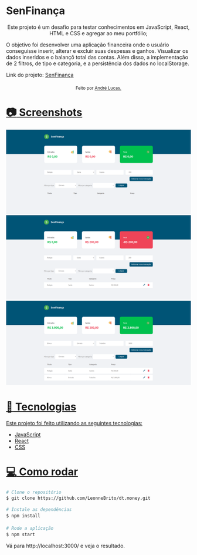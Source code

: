 # SenFinança

<p align="center">
  Este projeto é um desafio para testar conhecimentos em JavaScript, React, HTML e CSS e agregar ao meu portfólio;

  O objetivo foi desenvolver uma aplicação financeira onde o usuário conseguisse inserir, alterar e excluir suas despesas e ganhos. Visualizar os dados inseridos e o balançõ total das contas. Além disso, a implementação de 2 filtros, de tipo e categoria, e a persistência dos dados no localStorage.
</p>

Link do projeto: [SenFinança](https://glittery-queijadas-7343b7.netlify.app/)

<div align="center">
  <sub> Feito por
    <a href="https://github.com/andrelucasf">André Lucas.
  </sub>
</div>


# :camera: Screenshots

![](././src/assets/sen-financa.png)
![](././src/assets/sen-financa-2.png)
![](././src/assets/sen-financa-3.png)

# :rocket: Tecnologias

Este projeto foi feito utilizando as seguintes tecnologias:

- JavaScript      
- React    
- CSS

# :computer: Como rodar

```bash
# Clone o repositório
$ git clone https://github.com/LeonneBrito/dt.money.git
```

```bash
# Instale as dependências
$ npm install

# Rode a aplicação
$ npm start
```
Vá para http://localhost:3000/ e veja o resultado.

